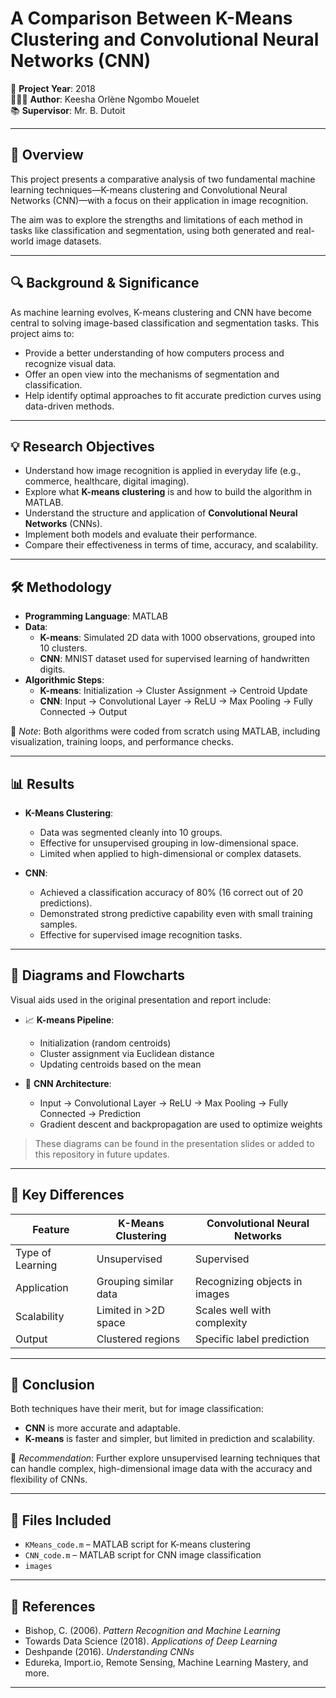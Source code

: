 # A Comparison Between K-Means Clustering and Convolutional Neural Networks (CNN)

📅 **Project Year**: 2018  
👩🏽‍💻 **Author**: Keesha Orlène Ngombo Mouelet  
📚 **Supervisor**: Mr. B. Dutoit  

---

## 📌 Overview

This project presents a comparative analysis of two fundamental machine learning techniques—K-means clustering and Convolutional Neural Networks (CNN)—with a focus on their application in image recognition.

The aim was to explore the strengths and limitations of each method in tasks like classification and segmentation, using both generated and real-world image datasets.

---

## 🔍 Background & Significance

As machine learning evolves, K-means clustering and CNN have become central to solving image-based classification and segmentation tasks. This project aims to:

- Provide a better understanding of how computers process and recognize visual data.
- Offer an open view into the mechanisms of segmentation and classification.
- Help identify optimal approaches to fit accurate prediction curves using data-driven methods.

---

## 💡 Research Objectives

- Understand how image recognition is applied in everyday life (e.g., commerce, healthcare, digital imaging).
- Explore what **K-means clustering** is and how to build the algorithm in MATLAB.
- Understand the structure and application of **Convolutional Neural Networks** (CNNs).
- Implement both models and evaluate their performance.
- Compare their effectiveness in terms of time, accuracy, and scalability.

---

## 🛠️ Methodology

- **Programming Language**: MATLAB  
- **Data**:
  - **K-means**: Simulated 2D data with 1000 observations, grouped into 10 clusters.
  - **CNN**: MNIST dataset used for supervised learning of handwritten digits.
- **Algorithmic Steps**:
  - **K-means**: Initialization → Cluster Assignment → Centroid Update
  - **CNN**: Input → Convolutional Layer → ReLU → Max Pooling → Fully Connected → Output

📌 *Note*: Both algorithms were coded from scratch using MATLAB, including visualization, training loops, and performance checks.

---

## 📊 Results

- **K-Means Clustering**:
  - Data was segmented cleanly into 10 groups.
  - Effective for unsupervised grouping in low-dimensional space.
  - Limited when applied to high-dimensional or complex datasets.

- **CNN**:
  - Achieved a classification accuracy of 80% (16 correct out of 20 predictions).
  - Demonstrated strong predictive capability even with small training samples.
  - Effective for supervised image recognition tasks.

---

## 🔁 Diagrams and Flowcharts

Visual aids used in the original presentation and report include:

- 📈 **K-means Pipeline**:
  - Initialization (random centroids)
  - Cluster assignment via Euclidean distance
  - Updating centroids based on the mean

- 🧠 **CNN Architecture**:
  - Input → Convolutional Layer → ReLU → Max Pooling → Fully Connected → Prediction
  - Gradient descent and backpropagation are used to optimize weights

> These diagrams can be found in the presentation slides or added to this repository in future updates.

---

## 🔬 Key Differences

| Feature              | K-Means Clustering     | Convolutional Neural Networks |
|---------------------|------------------------|-------------------------------|
| Type of Learning    | Unsupervised           | Supervised                    |
| Application         | Grouping similar data  | Recognizing objects in images |
| Scalability         | Limited in >2D space   | Scales well with complexity   |
| Output              | Clustered regions      | Specific label prediction     |

---

## 🧠 Conclusion

Both techniques have their merit, but for image classification:

- **CNN** is more accurate and adaptable.
- **K-means** is faster and simpler, but limited in prediction and scalability.

📌 *Recommendation*: Further explore unsupervised learning techniques that can handle complex, high-dimensional image data with the accuracy and flexibility of CNNs.

---

## 📂 Files Included

- `KMeans_code.m` – MATLAB script for K-means clustering
- `CNN_code.m` – MATLAB script for CNN image classification
- `images`
---

## 📎 References

- Bishop, C. (2006). *Pattern Recognition and Machine Learning*  
- Towards Data Science (2018). *Applications of Deep Learning*  
- Deshpande (2016). *Understanding CNNs*  
- Edureka, Import.io, Remote Sensing, Machine Learning Mastery, and more.

---
